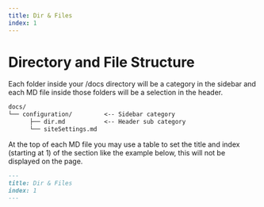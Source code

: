```yaml
---
title: Dir & Files
index: 1
---
```


# Directory and File Structure

Each folder inside your /docs directory will be a category in the sidebar and each MD file inside those folders will be a selection in the header.

```txt
docs/
└── configuration/         <-- Sidebar category
      ├── dir.md           <-- Header sub category
      └── siteSettings.md

```

At the top of each MD file you may use a table to set the title and index (starting at 1) of the section like the example below, this will not be displayed on the page.

```md
---
title: Dir & Files
index: 1
---

```
